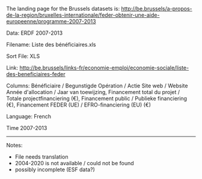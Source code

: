 The landing page for the Brussels datasets is:
http://be.brussels/a-propos-de-la-region/bruxelles-internationale/feder-obtenir-une-aide-europeenne/programme-2007-2013

Data: ERDF 2007-2013

Filename: Liste des bénéficiaires.xls

Sort File: XLS

Link: http://be.brussels/links-fr/economie-emploi/economie-sociale/liste-des-beneficiaires-feder

Columns: Bénéficiaire / Begunstigde	Opération / Actie	Site web / Website	Année d'allocation / Jaar van toewijzing, Financement total du projet / Totale projectfinanciering (€), Financement public / Publieke financiering (€), Financement FEDER (UE) / EFRO-financiering (EU) (€)

Language: French

Time 2007-2013

--- 

Notes:
- File needs translation
- 2004-2020 is not available / could not be found
- possibly incomplete (ESF data?)